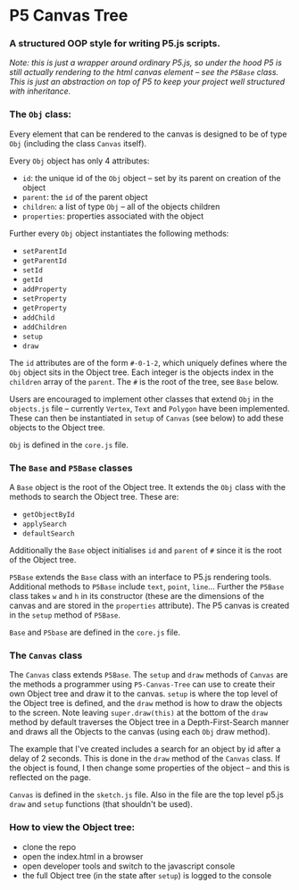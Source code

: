 # P5 Canvas Tree

### A structured OOP style for writing P5.js scripts.

*Note: this is just a wrapper around ordinary P5.js, so under the hood P5 is still actually rendering to the html canvas element – see the `P5Base` class. This is just an abstraction on top of P5 to keep your project well structured with inheritance.*



###  The `Obj` class:

Every element that can be rendered to the canvas is designed to be of type `Obj` (including the class `Canvas`  itself).

Every `Obj` object has only 4 attributes:

- `id`: the unique id of the `Obj` object – set by its parent on creation of the object
- `parent`: the `id` of the parent object
- `children`: a list of type `Obj` – all of the objects children
- `properties`: properties associated with the object

Further every `Obj` object instantiates the following methods:

- `setParentId`
- `getParentId`
- `setId`
- `getId`
- `addProperty`
- `setProperty`
- `getProperty`
- `addChild`
- `addChildren`
- `setup`
- `draw`

The `id` attributes are of the form  `#-0-1-2`, which uniquely defines where the `Obj` object sits in the Object tree. Each integer is the objects index in the `children` array of the `parent`. The `#` is the root of the tree, see `Base` below.

Users are encouraged to implement other classes that extend `Obj` in the `objects.js` file  – currently `Vertex`, `Text` and  `Polygon` have been implemented. These can then be instantiated in `setup` of `Canvas` (see below) to add these objects to the Object tree.

`Obj` is defined in the `core.js` file.

### The `Base` and `P5Base` classes

A `Base` object is the root of the Object tree. It extends the `Obj` class with the methods to search the Object tree. These are:

- `getObjectById`
- `applySearch`
- `defaultSearch`

Additionally the `Base` object initialises `id` and `parent` of `#` since it is the root of the Object tree.

`P5Base` extends the `Base` class with an interface to P5.js rendering tools. Additional methods to `P5Base` include `text`, `point`, `line`... Further the `P5Base` class takes `w` and `h` in its constructor (these are the dimensions of the canvas and are stored in the `properties` attribute). The P5 canvas is created in the `setup` method of `P5Base`.

`Base` and `P5base` are defined in the `core.js` file.

### The `Canvas` class

The `Canvas` class extends `P5Base`. The `setup` and  `draw` methods of  `Canvas` are the methods a programmer using `P5-Canvas-Tree` can use to create their own Object tree and draw it to the canvas. `setup` is where the top level of the Object tree is defined, and the `draw` method is how to draw the objects to the screen. Note leaving `super.draw(this)` at the bottom of the `draw` method by default traverses the Object tree in a Depth-First-Search manner and draws all the Objects to the canvas (using each `Obj` draw method).

The example that I've created includes a search for an object by id after a delay of 2 seconds. This is done in the `draw` method of the `Canvas` class. If the object is found, I then change some properties of the object – and this is reflected on the page.

`Canvas` is defined in the `sketch.js` file. Also in the file are the top level p5.js `draw` and `setup` functions (that shouldn't be used).

### How to view the Object tree:

- clone the repo
- open the index.html in a browser
- open developer tools and switch to the javascript console
- the full Object tree (in the state after `setup`) is logged to the console
